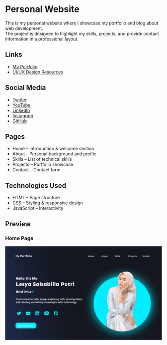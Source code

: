 # Personal Website
This is my personal website where I showcase my portfolio and blog about web development.  
The project is designed to highlight my skills, projects, and provide contact information in a professional layout.

## Links
- [My Portfolio](https://www.figma.com/proto/ZWO4A4ycghjLKOB9QS37yw/lesyaasbll?node-id=2-4&p=f&t=hF2MZF0tOUiOVMHx-0&scaling=min-zoom&content-scaling=fixed&page-id=0%3A1)
- [UI/UX Design Resources](https://www.figma.com/design/ZWO4A4ycghjLKOB9QS37yw/lesyaasbll?node-id=0-1&p=f&t=hF2MZF0tOUiOVMHx-0)

## Social Media
- [Twitter](https://x.com/lesyaasbll?t=FyeHOcAvLxwvgIaIUoMWAg&s=09)
- [YouTube](https://youtube.com/@lesyaasbll?si=uJlNnAjH1pCNrinh)
- [LinkedIn](https://www.linkedin.com/in/lesya-salsabilla-putri-6b21832b8?utm_source=share&utm_campaign=share_via&utm_content=profile&utm_medium=android_app)
- [Instagram](https://www.instagram.com/lesyaasbll?igsh=Z2t5NGh0bXdhc3Ez)
- [GitHub](https://github.com/lesyaasbll/lesyaasbll.com)

## Pages
- Home – Introduction & welcome section  
- About – Personal background and profile  
- Skills – List of technical skills  
- Projects – Portfolio showcase  
- Contact – Contact form

## Technologies Used
- HTML – Page structure 
- CSS – Styling & responsive design  
- JavaScript – Interactivity 

## Preview
### Home Page
![Home Preview](./assets/home.png)